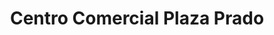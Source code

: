 ---
title: "Centro Comercial Plaza Prado"
url: /caracas/centro-comercial-plaza-prado/
shop: centro comercial
---